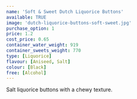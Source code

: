 ```yaml
---
name: 'Soft & Sweet Dutch Liquorice Buttons'
available: TRUE
image: 'dutch-liquorice-buttons-soft-sweet.jpg'
purchase_option: 1
price: 1.2
cost_price: 0.65
container_water_weight: 919
container_sweets_weight: 770
type: [Liquorice]
flavour: [Aniseed, Salt]
colour: [Black]
free: [Alcohol]
---
```

Salt liquorice buttons with a chewy texture.